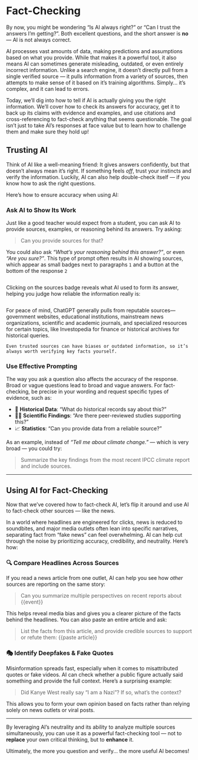# Fact-Checking
By now, you might be wondering “Is AI always right?” or “Can I trust the answers I’m getting?”. Both excellent questions, and the short answer is **no** — AI is not always correct.

AI processes vast amounts of data, making predictions and assumptions based on what you provide. While that makes it a powerful tool, it also means AI can sometimes generate misleading, outdated, or even entirely incorrect information. Unlike a search engine, it doesn’t directly pull from a single verified source — it pulls information from a variety of sources, then attempts to make sense of it based on it’s training algorithms. Simply... it’s complex, and it can lead to errors.

Today, we’ll dig into how to tell if AI is actually giving you the right information. We’ll cover how to check its answers for accuracy, get it to back up its claims with evidence and examples, and use citations and cross-referencing to fact-check anything that seems questionable. The goal isn’t just to take AI’s responses at face value but to learn how to challenge them and make sure they hold up!

## Trusting AI
Think of AI like a well-meaning friend: It gives answers confidently, but that doesn’t always mean it’s right. If something feels *off*, trust your instincts and verify the information. Luckily, AI can also help double-check itself — if you know how to ask the right questions.

Here’s how to ensure accuracy when using AI:

### Ask AI to Show Its Work
Just like a good teacher would expect from a student, you can ask AI to provide sources, examples, or reasoning behind its answers. Try asking:

> Can you provide sources for that?

You could also ask *“What’s your reasoning behind this answer?”*, or even *“Are you sure?”*. This type of prompt often results in AI showing sources, which appear as small badges next to paragraphs `1` and a button at the bottom of the response `2`

<picture>
  <source srcset="./assets/images/fake-news-dark.png" media="(prefers-color-scheme:dark)">
  <img class="lazyload" data-src="./assets/images/fake-news.png" />
</picture>

Clicking on the sources badge reveals what AI used to form its answer, helping you judge how reliable the information really is:

<picture>
  <source srcset="./assets/images/sources-panel-dark.png" media="(prefers-color-scheme:dark)">
  <img class="lazyload" data-src="./assets/images/sources-panel.png" />
</picture>

For peace of mind, ChatGPT generally pulls from reputable sources—government websites, educational institutions, mainstream news organizations, scientific and academic journals, and specialized resources for certain topics, like Investopedia for finance or historical archives for historical queries. 

```
Even trusted sources can have biases or outdated information, so it’s always worth verifying key facts yourself.
```

### Use Effective Prompting
The way you ask a question also affects the accuracy of the response. Broad or vague questions lead to broad and vague answers. For fact-checking, be precise in your wording and request specific types of evidence, such as:

- 📗 **Historical Data**: “What do historical records say about this?”
- 🧑‍🔬 **Scientific Findings**: “Are there peer-reviewed studies supporting this?”
- 📈 **Statistics**: “Can you provide data from a reliable source?”

As an example, instead of *“Tell me about climate change.”* — which is very broad — you could try:

> Summarize the key findings from the most recent IPCC climate report and include sources.

*** 

## Using AI for Fact-Checking
Now that we’ve covered how to fact-check AI, let’s flip it around and use AI to fact-check other sources — like the news. 

In a world where headlines are engineered for clicks, news is reduced to soundbites, and major media outlets often lean into specific narratives, separating fact from “fake news” can feel overwhelming. AI can help cut through the noise by prioritizing accuracy, credibility, and neutrality. Here’s how:

### 🔍 Compare Headlines Across Sources
If you read a news article from one outlet, AI can help you see how *other* sources are reporting on the same story:

> Can you summarize multiple perspectives on recent reports about {{event}}

This helps reveal media bias and gives you a clearer picture of the facts behind the headlines. You can also paste an entire article and ask:

> List the facts from this article, and provide credible sources to support or refute them: {{paste article}}

### 🎭 Identify Deepfakes & Fake Quotes
Misinformation spreads fast, especially when it comes to misattributed quotes or fake videos. AI can check whether a public figure actually said something and provide the full context. Here’s a surprising example:

> Did Kanye West really say “I am a Nazi”? If so, what’s the context?

This allows you to form your own opinion based on facts rather than relying solely on news outlets or viral posts.

***

By leveraging AI’s neutrality and its ability to analyze multiple sources simultaneously, you can use it as a powerful fact-checking tool — not to **replace** your own critical thinking, but to **enhance** it.

Ultimately, the more you question and verify... the more useful AI becomes!

<!-- Read time: 4 mins -->